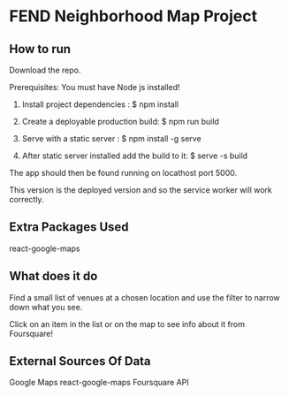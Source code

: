 # FEND Neighborhood Map Project

## How to run

Download the repo.

Prerequisites:
You must have Node js installed!

1. Install project dependencies : $ npm install

2. Create a deployable production build: $ npm run build

3. Serve with a static server : $ npm install -g serve

4. After static server installed add the build to it: $ serve -s build

The app should then be found running on locathost port 5000.

This version is the deployed version and so the service worker will work correctly.

## Extra Packages Used

react-google-maps

## What does it do

Find a small list of venues at a chosen location and use the filter to narrow down what you see.

Click on an item in the list or on the map to see info about it from Foursquare!

## External Sources Of Data

Google Maps
react-google-maps
Foursquare API
